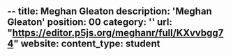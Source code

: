 --
title: Meghan Gleaton
description: 'Meghan Gleaton'
position: 00
category: ''
url: "https://editor.p5js.org/meghanr/full/KXvvbgg74"
website:
content_type: student
---
